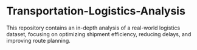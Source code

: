 # Transportation-Logistics-Analysis
This repository contains an in-depth analysis of a real-world logistics dataset, focusing on optimizing shipment efficiency, reducing delays, and improving route planning.
